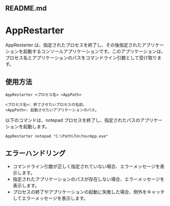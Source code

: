 ﻿## README.md

# AppRestarter

AppRestarter は、指定されたプロセスを終了し、その後指定されたアプリケーションを起動するコンソールアプリケーションです。このアプリケーションは、プロセス名とアプリケーションのパスをコマンドライン引数として受け取ります。

## 使用方法

    AppRestarter <プロセス名> <AppPath>

    <プロセス名>: 終了させたいプロセスの名前。
    <AppPath>: 起動させたいアプリケーションのパス。

以下のコマンドは、notepad プロセスを終了し、指定されたパスのアプリケーションを起動します。

    AppRestarter notepad "C:\Path\To\YourApp.exe"

## エラーハンドリング

- コマンドライン引数が正しく指定されていない場合、エラーメッセージを表示します。
- 指定されたアプリケーションのパスが存在しない場合、エラーメッセージを表示します。
- プロセスの終了やアプリケーションの起動に失敗した場合、例外をキャッチしてエラーメッセージを表示します。